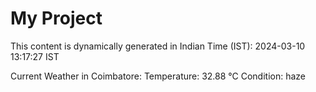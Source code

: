 # My Project

This content is dynamically generated in Indian Time (IST): 2024-03-10 13:17:27 IST


Current Weather in Coimbatore:
Temperature: 32.88 °C
Condition: haze
